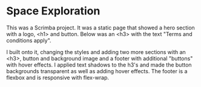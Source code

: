# Space Exploration

This was a Scrimba project. It was a static page that showed a hero section with a logo, \<h1> and button. Below was an \<h3> with the text "Terms and conditions apply".

I built onto it, changing the styles and adding two more sections with an \<h3>, button and background image and a footer with additional "buttons" with hover effects. I applied text shadows to the h3's and made the button backgrounds transparent as well as adding hover effects. The footer is a flexbox and is responsive with flex-wrap.
